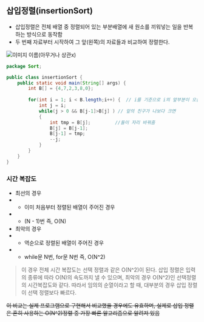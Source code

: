 ## 삽입정렬(insertionSort)
- 삽입정렬은 전체 배열 중 정렬되어 있는 부분배열에 새 원소를 끼워넣는 일을 반복하는 방식으로 동작함
- 두 번째 자료부터 시작하여 그 앞(왼쪽)의 자료들과 비교하여 정렬한다.

![이미지 이름(아무거나 상관x)](https://miro.medium.com/max/663/1*GzjS6_EJkOcHkdwJdzS8oQ.png)

```java
package Sort;

public class insertionSort {
	public static void main(String[] args) {
		int B[] = {4,7,2,3,8,0};
		
		for(int i = 1; i < B.length;i++) {	// i를 기준으로 i의 앞부분이 오름차준으로 정렬되어있음
			int j = i;
			while(j > 0 && B[j-1]>B[j] ) // 앞의 친구가 나보다 크면 
			{
				int tmp = B[j];			//둘이 자리 바꿔줌
				B[j] = B[j-1];
				B[j-1] = tmp;
				--j;
			}
		}
	}
}

```
### 시간 복잡도
- 최선의 경우
- - 이미 처음부터 정렬된 배열이 주어진 경우
- - (N - 1)번 즉, O(N)
- 최악의 경우
- - 역순으로 정렬된 배열이 주어진 경우
- - while문 N번, for문 N번 즉, O(N^2)
> 이 경우 전체 시간 복잡도는 선택 정렬과 같은 O(N^2)이  된다.
> 삽입 정렬은 입력의 종류에 따라 O(N)의 속도까지 낼 수 있으며, 최악의 경우 O(N^2)인 선택정렬의 시간복잡도와 같다.
> 따라서 임의의 순열이라고 할 때, 대부분의 경우 삽입 정렬이 선택 정렬보다 빠르다.




~~이 비교는 실제 프로그램으로 구현해서 비교했을 경우에도 유효하며, 실제로 삽입 정렬은 흔히 사용하는 O(N^2)정렬 중 가장 빠른 알고리즘으로 알려져 있음~~
